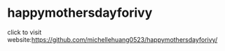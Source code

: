 # happymothersdayforivy
click to visit website:https://github.com/michellehuang0523/happymothersdayforivy/
